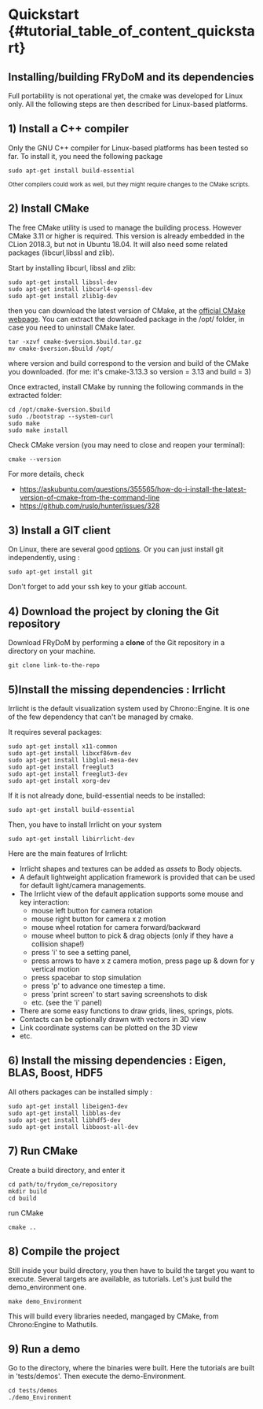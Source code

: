 Quickstart {#tutorial_table_of_content_quickstart}
==========

## Installing/building FRyDoM and its dependencies

Full portability is not operational yet, the cmake was developed for Linux only. All the following steps are then described
for Linux-based platforms.

## 1) Install a C++ compiler

Only the GNU C++ compiler for Linux-based platforms has been tested so far. To install it, you need the following package

    sudo apt-get install build-essential

<small>Other compilers could work as well, but they might require changes to the CMake scripts.</small>

## 2) Install CMake

The free CMake utility is used to manage the building process. However CMake 3.11 or higher is required. This version is
already embedded in the CLion 2018.3, but not in Ubuntu 18.04. It will also need some related packages (libcurl,libssl and zlib).

Start by installing libcurl, libssl and zlib:

    sudo apt-get install libssl-dev
    sudo apt-get install libcurl4-openssl-dev
    sudo apt-get install zlib1g-dev
    
then you can download the latest version of CMake, at the [official CMake webpage](https://cmake.org/download/).
You can extract the downloaded package in the /opt/ folder, in case you need to uninstall CMake later. 

    tar -xzvf cmake-$version.$build.tar.gz
    mv cmake-$version.$build /opt/
    
where version and build correspond to the version and build of the CMake you downloaded. (for me: it's cmake-3.13.3 so version = 3.13 and build = 3)

Once extracted, install CMake by running the following commands in the extracted folder:

    cd /opt/cmake-$version.$build
    sudo ./bootstrap --system-curl
    sudo make
    sudo make install
    
Check CMake version (you may need to close and reopen your terminal):

    cmake --version 
 
 For more details, check 
 
 * https://askubuntu.com/questions/355565/how-do-i-install-the-latest-version-of-cmake-from-the-command-line
 * https://github.com/ruslo/hunter/issues/328

## 3) Install a GIT client

On Linux, there are several good [options](https://git-scm.com/download/gui/linux).
Or you can just install git independently, using :

    sudo apt-get install git

Don't forget to add your ssh key to your gitlab account.
    
## 4) Download the project by cloning the Git repository

Download FRyDoM by performing a **clone** of the Git repository in a directory on your machine. 

    git clone link-to-the-repo
    
## 5)Install the missing dependencies : Irrlicht

Irrlicht is the default visualization system used by Chrono::Engine. It is one of the few dependency that can't be
managed by cmake. 

It requires several packages:

    sudo apt-get install x11-common 
    sudo apt-get install libxxf86vm-dev 
    sudo apt-get install libglu1-mesa-dev 
    sudo apt-get install freeglut3 
    sudo apt-get install freeglut3-dev
    sudo apt-get install xorg-dev

If it is not already done, build-essential needs to be installed:

    sudo apt-get install build-essential
    
Then, you have to install Irrlicht on your system

    sudo apt-get install libirrlicht-dev


Here are the main features of Irrlicht:

- Irrlicht shapes and textures can be added as _assets_ to Body objects.
- A default lightweight application framework is provided
  that can be used for default light/camera managements.
- The Irrlicht view of the default application supports some 
  mouse and key interaction:
	- mouse left button for camera rotation
	- mouse right button for camera x z motion
	- mouse wheel rotation for camera forward/backward
	- mouse wheel button to pick & drag objects (only if they have a collision shape!)
	- press 'i' to see a setting panel,
	- press arrows to have x z camera motion, press page up & down for y vertical motion
	- press spacebar to stop simulation
	- press 'p' to advance one timestep a time.
	- press 'print screen' to start saving screenshots to disk
	- etc. (see the 'i' panel)
- There are some easy functions to draw grids, lines, springs, plots.
- Contacts can be optionally drawn with vectors in 3D view
- Link coordinate systems can be plotted on the 3D view
- etc.
    
    
## 6) Install the missing dependencies : Eigen, BLAS, Boost, HDF5

All others packages can be installed simply :

    sudo apt-get install libeigen3-dev
    sudo apt-get install libblas-dev
    sudo apt-get install libhdf5-dev
    sudo apt-get install libboost-all-dev


## 7) Run CMake

Create a build directory, and enter it 
    
    cd path/to/frydom_ce/repository
    mkdir build
    cd build

run CMake

    cmake ..

## 8) Compile the project

Still inside your build directory, you then have to build the target you want to execute. Several targets are available,
as tutorials. Let's just build the demo_environment one.

    make demo_Environment
    
This will build every libraries needed, mangaged by CMake, from Chrono:Engine to Mathutils.

## 9) Run a demo

Go to the directory, where the binaries were built. Here the tutorials are built in 'tests/demos'. 
Then execute the demo-Environment. 

    cd tests/demos
    ./demo_Environment 
	



	